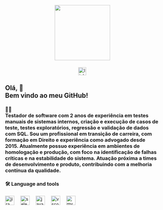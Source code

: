 <div align="center">
  <img height="181" src="https://media1.giphy.com/media/v1.Y2lkPTc5MGI3NjExM2VyNmRhdmQ3MGVxa3FjYjN1MnFsYm5wcHgybzZneHpsODh3N2xyMiZlcD12MV9pbnRlcm5hbF9naWZfYnlfaWQmY3Q9Zw/xT0Gqn9yuw8hnPGn5K/giphy.gif"  />
</div>

###

<div align="center">
  <a href="https://www.linkedin.com/in/jo%C3%A3o-ribeiro-32a90b352/" target="_blank">
    <img src="https://img.shields.io/static/v1?message=LinkedIn&logo=linkedin&label=&color=0077B5&logoColor=white&labelColor=&style=plastic" height="26" alt="linkedin logo"  />
  </a>
</div>

###

<h2 align="left">Olá, 👋<br>Bem vindo ao meu GitHub!</h2>

###

<h3 align="left">👩‍💻  <br>Testador de software com 2 anos de experiência em testes manuais de sistemas internos, criação e execução de casos de teste, testes exploratórios, regressão e validação de dados com SQL. Sou um profissional em transição de carreira, com formação em Direito e experiência como advogado desde 2015. Atualmente possuo experiência em ambientes de homologação e produção, com foco na identificação de falhas críticas e na estabilidade do sistema. Atuação próxima a times de desenvolvimento e produto, contribuindo com a melhoria contínua da qualidade.</h3>

###

<h3 align="left">🛠 Language and tools</h3>

###

<div align="left">
  <img src="https://img.shields.io/badge/Jira-0052CC?logo=jira&logoColor=white&style=for-the-badge" height="30" alt="jira logo"  />
  <img width="12" />
  <img src="https://img.shields.io/badge/Selenium-43B02A?logo=selenium&logoColor=black&style=for-the-badge" height="30" alt="selenium logo"  />
  <img width="12" />
  <img src="https://img.shields.io/badge/JavaScript-F7DF1E?logo=javascript&logoColor=black&style=for-the-badge" height="30" alt="javascript logo"  />
  <img width="12" />
  <img src="https://img.shields.io/badge/Visual Studio Code-007ACC?logo=visualstudiocode&logoColor=white&style=for-the-badge" height="30" alt="vscode logo"  />
  <img width="12" />
  <img src="https://img.shields.io/badge/MySQL-4479A1?logo=mysql&logoColor=white&style=for-the-badge" height="30" alt="mysql logo"  />
</div>

###
